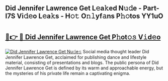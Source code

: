 ## Did Jennifer Lawrence Get L𝚎a𝚔ed N𝚞𝚍e - Part-I7S Vi𝚍𝚎o L𝚎a𝚔s - H𝚘𝚝 O𝚗𝚕yf𝚊ns P𝚑𝚘tos YY1uO

# <h2><a href="http://kf4wev.oniu.top/?m=Did+Jennifer+Lawrence+Get">🔗👉 🔴 Did Jennifer Lawrence Get P𝚑ot𝚘𝚜 V𝚒d𝚎o</a></h2>

[![Did Jennifer Lawrence Get Nu𝚍e𝚜](https://i.imgur.com/0qMVB7G.gif)](http://kf4wev.oniu.top/?m=Did+Jennifer+Lawrence+Get)
Social media thought leader Did Jennifer Lawrence Get, acclaimed for publishing dance and lifestyle material, consisting of presentations and blogs. The public persona of Did Jennifer Lawrence Get is defined by its warm and approachable energy, but the mysteries of his private life remain a captivating enigma.  
